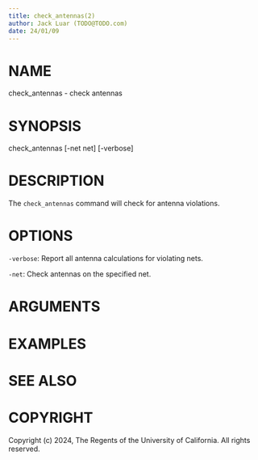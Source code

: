 ```yaml
---
title: check_antennas(2)
author: Jack Luar (TODO@TODO.com)
date: 24/01/09
---
```


# NAME

check_antennas - check antennas

# SYNOPSIS

check_antennas 
    [-net net] 
    [-verbose]


# DESCRIPTION

The `check_antennas` command will check for antenna violations.

# OPTIONS

`-verbose`:  Report all antenna calculations for violating nets.

`-net`:  Check antennas on the specified net.

# ARGUMENTS

# EXAMPLES

# SEE ALSO

# COPYRIGHT

Copyright (c) 2024, The Regents of the University of California. All rights reserved.
